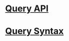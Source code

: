 # [Query API](time-series-insights-reference-QueryAPI.md)
# [Query Syntax](time-series-insights-reference-Query-Syntax.md)